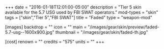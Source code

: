 +++
date = "2016-01-18T12:01:00-05:00"
description = "Tier 5 skin available for the 5.7 USG used by FBI SWAT operators."
mod-types = "skin"
tags = ["skin","Tier 5","FBI SWAT"]
title = "Faded"
type = "weapon-mod"

[images]
  backdrop = ""
  icon = ""
  main = "/images/gear/skin/preview/faded-5.7-usg--1600x900.jpg"
  thumbnail = "/images/gear/skin/faded-th.jpg"

[cost]
  renown = ""
  credits = "575"
  units = ""
+++
